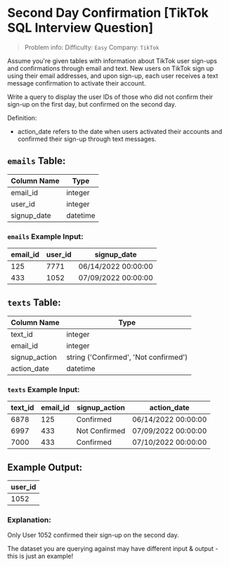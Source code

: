 # Second Day Confirmation [TikTok SQL Interview Question]

> Problem info:
> Difficulty: `Easy`
> Company: `TikTok`

Assume you're given tables with information about TikTok user sign-ups and confirmations through email and text. New users on TikTok sign up using their email addresses, and upon sign-up, each user receives a text message confirmation to activate their account.

Write a query to display the user IDs of those who did not confirm their sign-up on the first day, but confirmed on the second day.

Definition:
- action_date refers to the date when users activated their accounts and confirmed their sign-up through text messages.

## `emails` Table:

| Column Name | Type |
| --- | --- |
| email_id | integer |
| user_id | integer |
| signup_date | datetime |

### `emails` Example Input:

| email_id | user_id | signup_date |
| --- | --- | --- |
| 125 | 7771 | 06/14/2022 00:00:00 |
| 433 | 1052 | 07/09/2022 00:00:00 |

## `texts` Table:

| Column Name | Type |
| --- | --- |
| text_id | integer |
| email_id | integer |
| signup_action | string ('Confirmed', 'Not confirmed') |
| action_date | datetime |

### `texts` Example Input:

| text_id | email_id | signup_action | action_date |
| --- | --- | --- | --- |
| 6878 | 125 | Confirmed | 06/14/2022 00:00:00 |
| 6997 | 433 | Not Confirmed | 07/09/2022 00:00:00 |
| 7000 | 433 | Confirmed | 07/10/2022 00:00:00 |

## Example Output:

| user_id |
| --- |
| 1052 |

### Explanation:

Only User 1052 confirmed their sign-up on the second day.

The dataset you are querying against may have different input & output - this is just an example!